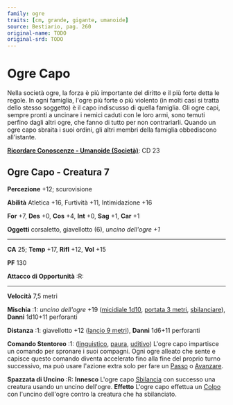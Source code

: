 ```yaml
---
family: ogre
traits: [cm, grande, gigante, umanoide]
source: Bestiario, pag. 260
original-name: TODO
original-srd: TODO
---
```


# Ogre Capo

Nella società ogre, la forza è più importante del diritto e il più forte detta
le regole. In ogni famiglia, l'ogre più forte o più violento (in molti casi si
tratta dello stesso soggetto) è il capo indiscusso di quella famiglia. Gli ogre
capi, sempre pronti a uncinare i nemici caduti con le loro armi, sono temuti
perfino dagli altri ogre, che fanno di tutto per non contrariarli. Quando un
ogre capo sbraita i suoi ordini, gli altri membri della famiglia obbediscono
all'istante.

**[Ricordare Conoscenze - Umanoide (Società)](/azioni/ricordare-conoscenze)**:
CD 23

## Ogre Capo - Creatura 7

**Percezione** +12; scurovisione

**Abilità** Atletica +16, Furtività +11, Intimidazione +16

**For** +7, **Des** +0, **Cos** +4, **Int** +0, **Sag** +1, **Car** +1

**Oggetti** corsaletto, giavellotto (6), _uncino dell'ogre +1_

---

**CA** 25; **Temp** +17, **Rifl** +12, **Vol** +15

**PF** 130

**Attacco di Opportunità** :R:

---

**Velocità** 7,5 metri

**Mischia** :1: _uncino dell'ogre_ +19 ([micidiale 1d10](/tratti/micidiale),
[portata 3 metri](/tratti/portata), [sbilanciare](/tratti/sbilanciare)),
**Danni** 1d10+11 perforanti

**Distanza** :1: giavellotto +12 ([lancio 9 metri](/tratti/lancio)), **Danni**
1d6+11 perforanti

**Comando Stentoreo** :1: ([linguistico](/tratti/linguistico),
[paura](/tratti/paura), [uditivo](/tratti/uditivo)) L'ogre capo impartisce un
comando per spronare i suoi compagni. Ogni ogre alleato che sente e capisce
questo comando diventa accelerato fino alla fine del proprio turno successivo,
ma può usare l'azione extra solo per fare un [Passo](/azioni/passo) o
[Avanzare](/azioni/avanzare).

**Spazzata di Uncino** :R: **Innesco** L'ogre capo
[Sbilancia](/azioni/sbilanciare) con successo una creatura usando un uncino
dell'ogre. **Effetto** L'ogre capo effettua un [Colpo](/azioni/colpire) con
l'uncino dell'ogre contro la creatura che ha sbilanciato.
